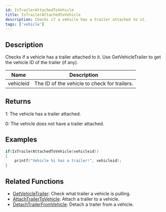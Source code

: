 ```yaml
---
id: IsTrailerAttachedToVehicle
title: IsTrailerAttachedToVehicle
description: Checks if a vehicle has a trailer attached to it.
tags: ['vehicle']
---
```


## Description

Checks if a vehicle has a trailer attached to it. Use GetVehicleTrailer to get the vehicle ID of the trailer (if any).


| Name | Description |
|------|-------------|
|vehicleid | The ID of the vehicle to check for trailers.|


## Returns

 1: The vehicle has a trailer attached.

 0: The vehicle does not have a trailer attached.


## Examples


```c
if(IsTrailerAttachedToVehicle(vehicleid))
{
    printf("Vehicle %i has a trailer!", vehicleid);
}
```


## Related Functions


-  [GetVehicleTrailer](../../scripting/functions/GetVehicleTrailer.md): Check what trailer a vehicle is pulling.
-  [AttachTrailerToVehicle](../../scripting/functions/AttachTrailerToVehicle.md): Attach a trailer to a vehicle.
-  [DetachTrailerFromVehicle](../../scripting/functions/DetachTrailerFromVehicle.md): Detach a trailer from a vehicle.